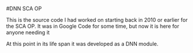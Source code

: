 #DNN SCA OP

This is the source code I had worked on starting back in 2010 or earlier for the SCA OP.  It was in Google Code for some time, but now it is here for anyone needing it

At this point in its life span it was developed as a DNN module.
